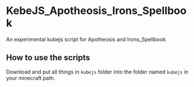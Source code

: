 # KebeJS_Apotheosis_Irons_Spellbook
An experimental kubejs script for Apotheosis and Irons_Spellbook
## How to use the scripts
Download and put all things in `kubejs` folder into the folder named `kubejs` in your minecraft path.
